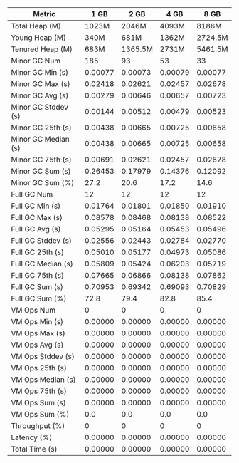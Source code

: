 | Metric | 1 GB | 2 GB | 4 GB | 8 GB |
|------|----|----|----|----|
| Total Heap (M) | 1023M | 2046M | 4093M | 8186M |
| Young Heap (M) | 340M | 681M | 1362M | 2724.5M |
| Tenured Heap (M) | 683M | 1365.5M | 2731M | 5461.5M |
| Minor GC Num | 185 | 93 | 53 | 33 |
| Minor GC Min (s) | 0.00077 | 0.00073 | 0.00079 | 0.00077 |
| Minor GC Max (s) | 0.02418 | 0.02621 | 0.02457 | 0.02678 |
| Minor GC Avg (s) | 0.00279 | 0.00646 | 0.00657 | 0.00723 |
| Minor GC Stddev (s) | 0.00144 | 0.00512 | 0.00479 | 0.00523 |
| Minor GC 25th (s) | 0.00438 | 0.00665 | 0.00725 | 0.00658 |
| Minor GC Median (s) | 0.00438 | 0.00665 | 0.00725 | 0.00658 |
| Minor GC 75th (s) | 0.00691 | 0.02621 | 0.02457 | 0.02678 |
| Minor GC Sum (s) | 0.26453 | 0.17979 | 0.14376 | 0.12092 |
| Minor GC Sum (%) | 27.2 | 20.6 | 17.2 | 14.6 |
| Full GC Num | 12 | 12 | 12 | 12 |
| Full GC Min (s) | 0.01764 | 0.01801 | 0.01850 | 0.01910 |
| Full GC Max (s) | 0.08578 | 0.08468 | 0.08138 | 0.08522 |
| Full GC Avg (s) | 0.05295 | 0.05164 | 0.05453 | 0.05496 |
| Full GC Stddev (s) | 0.02556 | 0.02443 | 0.02784 | 0.02770 |
| Full GC 25th (s) | 0.05010 | 0.05177 | 0.04973 | 0.05086 |
| Full GC Median (s) | 0.05809 | 0.05424 | 0.06203 | 0.05719 |
| Full GC 75th (s) | 0.07665 | 0.06866 | 0.08138 | 0.07862 |
| Full GC Sum (s) | 0.70953 | 0.69342 | 0.69093 | 0.70829 |
| Full GC Sum (%) | 72.8 | 79.4 | 82.8 | 85.4 |
| VM Ops Num | 0 | 0 | 0 | 0 |
| VM Ops Min (s) | 0.00000 | 0.00000 | 0.00000 | 0.00000 |
| VM Ops Max (s) | 0.00000 | 0.00000 | 0.00000 | 0.00000 |
| VM Ops Avg (s) | 0.00000 | 0.00000 | 0.00000 | 0.00000 |
| VM Ops Stddev (s) | 0.00000 | 0.00000 | 0.00000 | 0.00000 |
| VM Ops 25th (s) | 0.00000 | 0.00000 | 0.00000 | 0.00000 |
| VM Ops Median (s) | 0.00000 | 0.00000 | 0.00000 | 0.00000 |
| VM Ops 75th (s) | 0.00000 | 0.00000 | 0.00000 | 0.00000 |
| VM Ops Sum (s) | 0.00000 | 0.00000 | 0.00000 | 0.00000 |
| VM Ops Sum (%) | 0.0 | 0.0 | 0.0 | 0.0 |
| Throughput (%) | 0 | 0 | 0 | 0 |
| Latency (%) | 0.00000 | 0.00000 | 0.00000 | 0.00000 |
| Total Time (s) | 0.00000 | 0.00000 | 0.00000 | 0.00000 |
